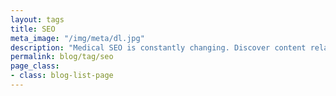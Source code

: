 ```yaml
---
layout: tags
title: SEO
meta_image: "/img/meta/dl.jpg"
description: "Medical SEO is constantly changing. Discover content related to the constantly changing SEO game."
permalink: blog/tag/seo
page_class:
- class: blog-list-page
---
```

